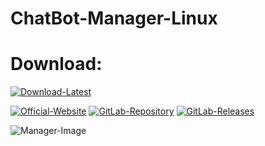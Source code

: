# ChatBot-Manager-Linux

# Download:

[![Download-Latest](https://img.shields.io/badge/Download-Latest-blue)](https://gitlab.com/-/project/65098030/uploads/1c83ab4c77f6c34d7ffcc81ea6fec677/ChatBot-Manager-Linux-1.0.0-1.0.0.zip)

[![Official-Website](https://img.shields.io/badge/Official-Website-blue?logo=google-chrome&logoColor=white)](https://sample-text.webador.de)
[![GitLab-Repository](https://img.shields.io/badge/GitLab-Repository-orange?logo=gitlab)](https://gitlab.com/user-the-abuser-projects/chatbot-manager-linux)
[![GitLab-Releases](https://img.shields.io/badge/GitLab-Releases-orange?logo=gitlab)](https://gitlab.com/user-the-abuser-projects/chatbot-manager-linux/-/releases)

![Manager-Image](https://gitlab.com/user-the-abuser-projects/chatbot-manager-linux/-/raw/main/ChatBot%20Manager%20Linux.png)
